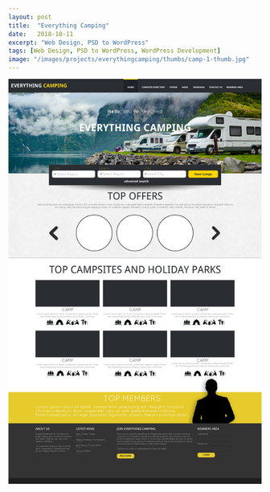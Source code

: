 ```yaml
---
layout: post
title:  "Everything Camping"
date:   2018-10-11
excerpt: "Web Design, PSD to WordPress"
tags: [Web Design, PSD to WordPress, WordPress Development]
image: "/images/projects/everythingcamping/thumbs/camp-1-thumb.jpg"
---
```


<img src="/images/projects/everythingcamping/camp-1.jpg"> 